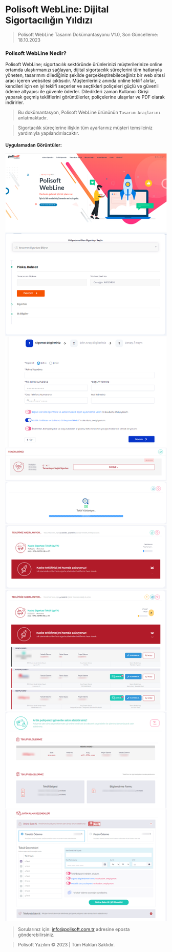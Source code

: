 # Polisoft WebLine: Dijital Sigortacılığın Yıldızı
> Polisoft WebLine Tasarım Dokümantasyonu V1.0, Son Güncelleme: 18.10.2023

### Polisoft WebLine Nedir?
Polisoft WebLine; sigortacılık sektöründe ürünlerinizi müşterilerinize online ortamda ulaştırmanızı sağlayan, dijital sigortacılık süreçlerini tüm hatlarıyla yöneten, tasarımını dilediğiniz şekilde gerçekleştirebileceğiniz bir web sitesi aracı içeren websitesi çıktısıdır. Müşterileriniz anında online teklif alırlar, kendileri için en iyi teklifi seçerler ve seçtikleri poliçeleri güçlü ve güvenli ödeme altyapısı ile güvenle öderler. Diledikleri zaman Kullanıcı Girişi yaparak geçmiş tekliflerini görüntülerler, poliçelerine ulaşırlar ve PDF olarak indirirler.

> Bu dokümantasyon, Polisoft WebLine ürününün `Tasarım Araçlarını` anlatmaktadır. 

> Sigortacılık süreçlerine ilişkin tüm ayarlarınız müşteri temsilciniz yardımıyla yapılandırılacaktır.

#### Uygulamadan Görüntüler:
![Alt text](image-65.png)
![Alt text](image-67.png)
![Alt text](image-68.png)
![Alt text](image-59.png)
![Alt text](image-60.png)
![Alt text](image-61.png)
![Alt text](image-62.png)
![Alt text](image-63.png)
![Alt text](image-64.png)

> Sorularınız için:
info@polisoft.com.tr adresine eposta gönderebilirsiniz.

> Polisoft Yazılım © 2023 | Tüm Hakları Saklıdır.